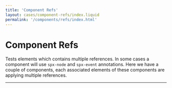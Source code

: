 ```yaml
---
title: 'Component Refs'
layout: cases/component-refs/index.liquid
permalink: '/components/refs/index.html'
---
```


# Component Refs

Tests elements which contains multiple references. In some cases a component will use `spx-node` and `spx-event` annotations. Here we have a couple of components, each associated elements of these components are applying multiple references.

---
